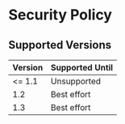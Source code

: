 # Security Policy

## Supported Versions

| Version | Supported Until |
| ------- | --------------- |
| <= 1.1  | Unsupported     |
| 1.2     | Best effort     |
| 1.3     | Best effort     |

